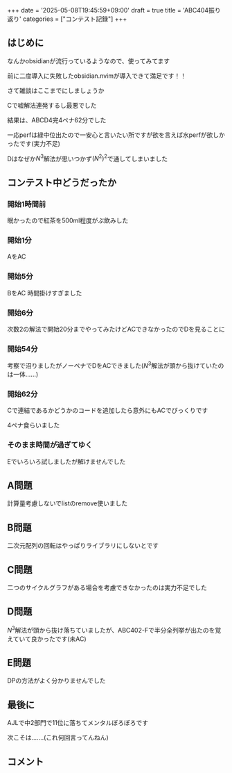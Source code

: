 +++
date = '2025-05-08T19:45:59+09:00'
draft = true
title = 'ABC404振り返り'
categories = ["コンテスト記録"]
+++

## はじめに

なんかobsidianが流行っているようなので、使ってみてます

前に二度導入に失敗したobsidian.nvimが導入できて満足です！！

さて雑談はここまでにしましょうか

Cで嘘解法連発するし最悪でした

結果は、ABCD4完4ペナ62分でした

一応perfは緑中位出たので一安心と言いたい所ですが欲を言えば水perfが欲しかったです(実力不足)

Dはなぜか$N^3$解法が思いつかず$(N^2)^2$で通してしまいました

## コンテスト中どうだったか

### 開始1時間前

眠かったので紅茶を500ml程度がぶ飲みした

### 開始1分

AをAC

### 開始5分

BをAC 時間掛けすぎました

### 開始6分

次数2の解法で開始20分までやってみたけどACできなかったのでDを見ることに

### 開始54分

考察で沼りましたがノーペナでDをACできました($N^3$解法が頭から抜けていたのは一体......)

### 開始62分

Cで連結であるかどうかのコードを追加したら意外にもACでびっくりです

4ペナ食らいました

### そのまま時間が過ぎてゆく

Eでいろいろ試しましたが解けませんでした

## A問題

計算量考慮しないでlistのremove使いました

## B問題

二次元配列の回転はやっぱりライブラリにしないとです

## C問題

二つのサイクルグラフがある場合を考慮できなかったのは実力不足でした

## D問題

$N^3$解法が頭から抜け落ちていましたが、ABC402-Fで半分全列挙が出たのを覚えていて良かったです(未AC)

## E問題

DPの方法がよく分かりませんでした

## 最後に

AJLで中2部門で11位に落ちてメンタルぼろぼろです

次こそは.......(これ何回言ってんねん)

## コメント

<script src="https://utteranc.es/client.js"
        repo="hidehic0/blog"
        issue-term="pathname"
        label="Comment"
        theme="github-light"
        crossorigin="anonymous"
        async>
</script>
